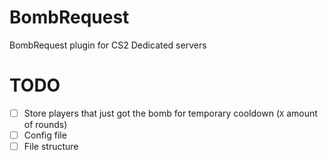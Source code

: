# BombRequest
 BombRequest plugin for CS2 Dedicated servers

# TODO
- [ ] Store players that just got the bomb for temporary cooldown (`X` amount of rounds)
- [ ] Config file
- [ ] File structure
